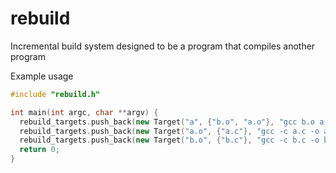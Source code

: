 # rebuild
Incremental build system designed to be a program that compiles another program

Example usage
```cpp
#include "rebuild.h"

int main(int argc, char **argv) {
  rebuild_targets.push_back(new Target("a", {"b.o", "a.o"}, "gcc b.o a.o -o a"));
  rebuild_targets.push_back(new Target("a.o", {"a.c"}, "gcc -c a.c -o a.o"));
  rebuild_targets.push_back(new Target("b.o", {"b.c"}, "gcc -c b.c -o b.o"));
  return 0;
}
```
